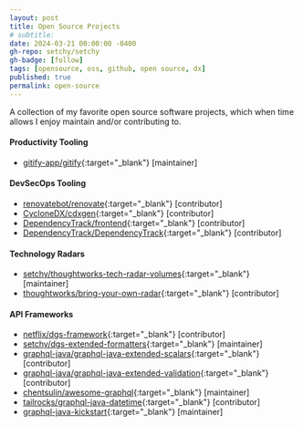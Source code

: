 ```yaml
---
layout: post
title: Open Source Projects
# subtitle: 
date: 2024-03-21 00:00:00 -0400
gh-repo: setchy/setchy
gh-badge: [follow]
tags: [opensource, oss, github, open source, dx]
published: true
permalink: open-source
---
```


A collection of my favorite open source software projects, which when time allows I enjoy maintain and/or contributing to.

#### Productivity Tooling

- <span class="icon github">[gitify-app/gitify](https://github.com//gitify-app/gitify){:target="\_blank"} [maintainer]

#### DevSecOps Tooling

- <span class="icon github">[renovatebot/renovate](https://github.com/renovatebot/renovate){:target="\_blank"} [contributor]
- <span class="icon github">[CycloneDX/cdxgen](https://github.com/CycloneDX/cdxgen){:target="\_blank"} [contributor]
- <span class="icon github">[DependencyTrack/frontend](https://github.com/DependencyTrack/frontend){:target="\_blank"} [contributor]
- <span class="icon github">[DependencyTrack/DependencyTrack](https://github.com/DependencyTrack/DependencyTrack){:target="\_blank"} [contributor]

#### Technology Radars

- <span class="icon github">[setchy/thoughtworks-tech-radar-volumes](https://github.com/setchy/thoughtworks-tech-radar-volumes){:target="\_blank"} [maintainer]
- <span class="icon github">[thoughtworks/bring-your-own-radar](https://github.com/thoughtworks/build-your-own-radar){:target="\_blank"} [contributor]

#### API Frameworks

- <span class="icon github">[netflix/dgs-framework](https://github.com/Netflix/dgs-framework){:target="\_blank"} [contributor]
- <span class="icon github">[setchy/dgs-extended-formatters](https://github.com/setchy/dgs-extended-formatters){:target="\_blank"} [maintainer]
- <span class="icon github">[graphql-java/graphql-java-extended-scalars](https://github.com/graphql-java/graphql-java-extended-scalars){:target="\_blank"} [contributor]
- <span class="icon github">[graphql-java/graphql-java-extended-validation](https://github.com/graphql-java/graphql-java-extended-scalars){:target="\_blank"} [contributor]
- <span class="icon github">[chentsulin/awesome-graphql](https://github.com/chentsulin/awesome-graphql){:target="\_blank"} [maintainer]
- <span class="icon github">[tailrocks/graphql-java-datetime](https://github.com/tailrocks/graphql-java-datetime){:target="\_blank"} [contributor]
- <span class="icon github">[graphql-java-kickstart](https://github.com/graphql-java-kickstart){:target="\_blank"} [maintainer]
